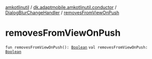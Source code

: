 [amkotlinutil](../../index.md) / [dk.adaptmobile.amkotlinutil.conductor](../index.md) / [DialogBlurChangeHandler](index.md) / [removesFromViewOnPush](removes-from-view-on-push.md)

# removesFromViewOnPush

`fun removesFromViewOnPush(): `[`Boolean`](https://kotlinlang.org/api/latest/jvm/stdlib/kotlin/-boolean/index.html)
`val removesFromViewOnPush: `[`Boolean`](https://kotlinlang.org/api/latest/jvm/stdlib/kotlin/-boolean/index.html)